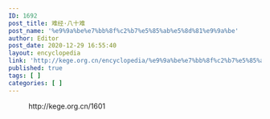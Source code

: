 ```yaml
---
ID: 1692
post_title: 难经·八十难
post_name: '%e9%9a%be%e7%bb%8f%c2%b7%e5%85%ab%e5%8d%81%e9%9a%be'
author: Editor
post_date: 2020-12-29 16:55:40
layout: encyclopedia
link: 'http://kege.org.cn/encyclopedia/%e9%9a%be%e7%bb%8f%c2%b7%e5%85%ab%e5%8d%81%e9%9a%be'
published: true
tags: [ ]
categories: [ ]
---
```

<!-- wp:embed {"url":"http://kege.org.cn/1601","type":"wp-embed","providerNameSlug":"kege-org-cn","className":""} -->
<figure class="wp-block-embed is-type-wp-embed is-provider-kege-org-cn wp-block-embed-kege-org-cn"><div class="wp-block-embed__wrapper">
http://kege.org.cn/1601
</div></figure>
<!-- /wp:embed -->